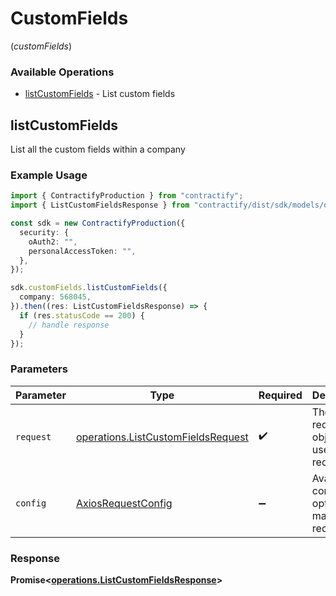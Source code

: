 # CustomFields
(*customFields*)

### Available Operations

* [listCustomFields](#listcustomfields) - List custom fields

## listCustomFields

List all the custom fields within a company

### Example Usage

```typescript
import { ContractifyProduction } from "contractify";
import { ListCustomFieldsResponse } from "contractify/dist/sdk/models/operations";

const sdk = new ContractifyProduction({
  security: {
    oAuth2: "",
    personalAccessToken: "",
  },
});

sdk.customFields.listCustomFields({
  company: 568045,
}).then((res: ListCustomFieldsResponse) => {
  if (res.statusCode == 200) {
    // handle response
  }
});
```

### Parameters

| Parameter                                                                                | Type                                                                                     | Required                                                                                 | Description                                                                              |
| ---------------------------------------------------------------------------------------- | ---------------------------------------------------------------------------------------- | ---------------------------------------------------------------------------------------- | ---------------------------------------------------------------------------------------- |
| `request`                                                                                | [operations.ListCustomFieldsRequest](../../models/operations/listcustomfieldsrequest.md) | :heavy_check_mark:                                                                       | The request object to use for the request.                                               |
| `config`                                                                                 | [AxiosRequestConfig](https://axios-http.com/docs/req_config)                             | :heavy_minus_sign:                                                                       | Available config options for making requests.                                            |


### Response

**Promise<[operations.ListCustomFieldsResponse](../../models/operations/listcustomfieldsresponse.md)>**

